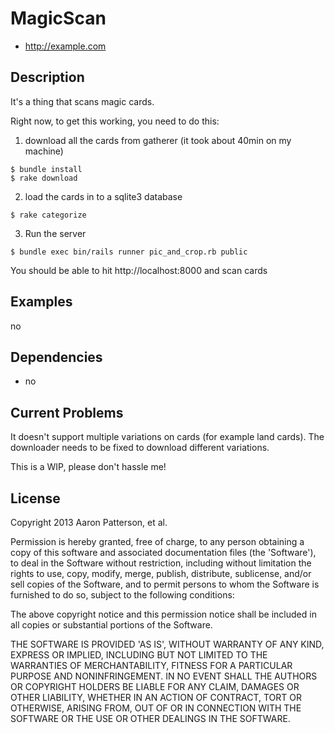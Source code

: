 # MagicScan

* http://example.com

## Description

It's a thing that scans magic cards.

Right now, to get this working, you need to do this:

1. download all the cards from gatherer (it took about 40min on my machine)

```
$ bundle install
$ rake download
```

2. load the cards in to a sqlite3 database

```
$ rake categorize
```

3. Run the server

```
$ bundle exec bin/rails runner pic_and_crop.rb public
```

You should be able to hit http://localhost:8000 and scan cards

## Examples

no

## Dependencies

* no

## Current Problems

It doesn't support multiple variations on cards (for example land cards).  The
downloader needs to be fixed to download different variations.

This is a WIP, please don't hassle me!

## License

Copyright 2013 Aaron Patterson, et al.

Permission is hereby granted, free of charge, to any person obtaining
a copy of this software and associated documentation files (the
'Software'), to deal in the Software without restriction, including
without limitation the rights to use, copy, modify, merge, publish,
distribute, sublicense, and/or sell copies of the Software, and to
permit persons to whom the Software is furnished to do so, subject to
the following conditions:

The above copyright notice and this permission notice shall be
included in all copies or substantial portions of the Software.

THE SOFTWARE IS PROVIDED 'AS IS', WITHOUT WARRANTY OF ANY KIND,
EXPRESS OR IMPLIED, INCLUDING BUT NOT LIMITED TO THE WARRANTIES OF
MERCHANTABILITY, FITNESS FOR A PARTICULAR PURPOSE AND NONINFRINGEMENT.
IN NO EVENT SHALL THE AUTHORS OR COPYRIGHT HOLDERS BE LIABLE FOR ANY
CLAIM, DAMAGES OR OTHER LIABILITY, WHETHER IN AN ACTION OF CONTRACT,
TORT OR OTHERWISE, ARISING FROM, OUT OF OR IN CONNECTION WITH THE
SOFTWARE OR THE USE OR OTHER DEALINGS IN THE SOFTWARE.

